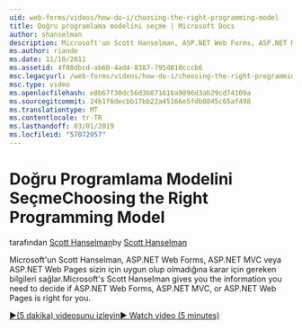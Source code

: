 ```yaml
---
uid: web-forms/videos/how-do-i/choosing-the-right-programming-model
title: Doğru programlama modelini seçme | Microsoft Docs
author: shanselman
description: Microsoft'un Scott Hanselman, ASP.NET Web Forms, ASP.NET MVC veya ASP.NET Web Pages sizin için uygun olup olmadığına karar için gereken bilgileri sağlar.
ms.author: riande
ms.date: 11/10/2011
ms.assetid: 4f08dbcd-ab60-4ad4-8387-795d810cccb6
msc.legacyurl: /web-forms/videos/how-do-i/choosing-the-right-programming-model
msc.type: video
ms.openlocfilehash: e8b67f30dc56d3b871616a9896d3ab29cd74109a
ms.sourcegitcommit: 24b1f6decbb17bb22a45166e5fdb0845c65af498
ms.translationtype: MT
ms.contentlocale: tr-TR
ms.lasthandoff: 03/01/2019
ms.locfileid: "57072957"
---
```

<a name="choosing-the-right-programming-model"></a><span data-ttu-id="06238-103">Doğru Programlama Modelini Seçme</span><span class="sxs-lookup"><span data-stu-id="06238-103">Choosing the Right Programming Model</span></span>
====================
<span data-ttu-id="06238-104">tarafından [Scott Hanselman](https://github.com/shanselman)</span><span class="sxs-lookup"><span data-stu-id="06238-104">by [Scott Hanselman](https://github.com/shanselman)</span></span>

<span data-ttu-id="06238-105">Microsoft'un Scott Hanselman, ASP.NET Web Forms, ASP.NET MVC veya ASP.NET Web Pages sizin için uygun olup olmadığına karar için gereken bilgileri sağlar.</span><span class="sxs-lookup"><span data-stu-id="06238-105">Microsoft's Scott Hanselman gives you the information you need to decide if ASP.NET Web Forms, ASP.NET MVC, or ASP.NET Web Pages is right for you.</span></span>

[<span data-ttu-id="06238-106">&#9654;(5 dakika) videosunu izleyin</span><span class="sxs-lookup"><span data-stu-id="06238-106">&#9654; Watch video (5 minutes)</span></span>](https://channel9.msdn.com/Blogs/ASP-NET-Site-Videos/choosing-the-right-programming-model)
